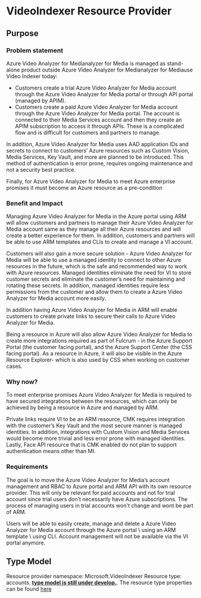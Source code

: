 # VideoIndexer Resource Provider

## Purpose
### Problem statement 

Azure Video Analyzer for Medianalyzer for Media is managed as stand-alone product outside Azure Video Analyzer for Medianalyzer for Mediause Video Indexer today:
  * Customers create a trial Azure Video Analyzer for Media account through the Azure Video Analyzer for Media portal or through API     portal (managed by APIM). 
  * Customers create a paid Azure Video Analyzer for Media account through the Azure Video Analyzer for Media portal. The account is connected to their Media Services account and then they create an APIM subscription to access it through APIs. 
These is a complicated flow and is difficult for customers and partners to manage. 

In addition, Azure Video Analyzer for Media uses AAD application IDs and secrets to connect to customers’ Azure resources such as Custom Vision, Media Services, Key Vault, and more are planned to be introduced. This method of authentication is error prone, requires ongoing maintenance and not a security best practice. 

Finally, for Azure Video Analyzer for Media to meet Azure enterprise promises it must become an Azure resource as a pre-condition  

### Benefit and Impact  

Managing Azure Video Analyzer for Media in the Azure portal using ARM will allow customers and partners to manage their Azure Video Analyzer for Media account same as they manage all their Azure resources and will create a better experience for them. In addition, customers and partners will be able to use ARM templates and CLIs to create and manage a VI account.  

Customers will also gain a more secure solution - Azure Video Analyzer for Media will be able to use a managed identity to connect to other Azure resources in the future, which is the safe and recommended way to work with Azure resources. Managed identities eliminate the need for VI to store customer secrets and eliminate the customer’s need for maintaining and rotating these secrets. In addition, managed identities require less permissions from the customer and allow them to create a Azure Video Analyzer for Media account more easily. 

In addition having Azure Video Analyzer for Media in ARM will enable customers to create private links to secure their calls to Azure Video Analyzer for Media. 

Being a resource in Azure will also allow Azure Video Analyzer for Media to create more integrations required as part of Fulcrum - in the Azure Support Portal (the customer facing portal), and the Azure Support Center (the CSS facing portal). As a resource in Azure, it will also be visible in the Azure Resource Explorer- which is also used by CSS when working on customer cases. 

### Why now?  

To meet enterprise promises Azure Video Analyzer for Media is required to have secured integrations between the resources, which can only be achieved by being a resource in Azure and managed by ARM. 

Private links require VI to be an ARM resource, CMK requires integration with the customer’s Key Vault and the most secure manner is managed identities. In addition, integrations with Custom Vision and Media Services would become more trivial and less error prone with managed identities. Lastly, Face API resource that is CMK enabled do not plan to support authentication means other than MI. 

### Requirements 

The goal is to move the Azure Video Analyzer for Media’s account management and RBAC to Azure portal and ARM API with its own resource provider. This will only be relevant for paid accounts and not for trial account since trial users don’t necessarily have Azure subscriptions. The process of managing users in trial accounts won't change and wont be part of ARM. 

Users will be able to easily create, manage and delete a Azure Video Analyzer for Media account through the Azure portal \ using an ARM template \ using CLI. Account management will not be available via the VI portal anymore.  

## Type Model
Resource provider namespace: Microsoft.VideoIndexer
Resource type: accounts. <b><u>type model is still under develop.</u></b>. The resource type properties can be found [here](./Microsoft.VideoIndexer/preview/2023-09-01-preview/vi.json#L413)